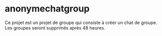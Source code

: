 # anonymechatgroup
Ce projet est un projet de groupe qui consiste à créer un chat de groupe. Les groupes seront supprimés après 48 heures.
